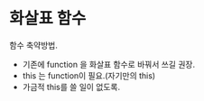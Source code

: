 # 화살표 함수

함수 축약방법.

- 기존에 function 을 화살표 함수로 바꿔서 쓰길 권장.
- this 는 function이 필요.(자기만의 this)
- 가금적 this를 쓸 일이 없도록.